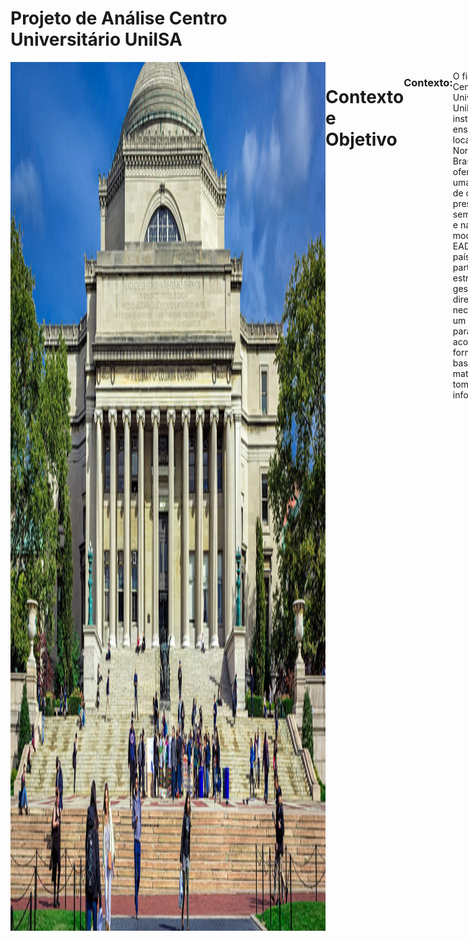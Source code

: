 # Projeto de Análise Centro Universitário UniISA
<div style="display: flex; justify-content: space-between;"> <br>
<img width="1000" alt="netflix" src="https://github.com/MarcosMeloJr/SQL-Power-BI-UniISA/blob/main/Universidade.jpg">

# Contexto e Objetivo
### Contexto:
O fictício Centro Universitário UniISA é uma instituição de ensino localizada no Nordeste do Brasil, oferecendo uma variedade de cursos presenciais, semipresenciais e na modalidade EAD em todo o país. Como parte de sua estratégia de gestão, a diretoria necessita de um dashboard para acompanhar de forma eficaz a base de alunos matriculados e tomar decisões informadas.
### Objetivo:
Com base nesse cenário, será necessário desenvolver um dashboard que forneça as seguintes informações consideradas essenciais.
<br />


# Requisitos:
### Quantidade de Alunos por Curso, Campus e Modalidade:
- Visualização clara da distribuição de alunos por curso, destacando os mais populares.
- Identificação da quantidade de alunos matriculados em cada campus.
- Análise da distribuição dos alunos entre as modalidades de ensino oferecidas.

### Curso com Maior e Menor Número de Alunos:
- Destaque o curso com o maior número de alunos matriculados, juntamente com a quantidade correspondente.
- Identificação do curso com o menor número de alunos.

### Top 3 Campi com Mais Alunos:
- Visualização dos três campi com o maior número de alunos.
- Desenvolva um Tooltip que demonstre a distribuição de alunos nesses campi.

<br />  

# Desafio: 
Para este desafio será necessário:
- Criar tabelas no SQL Server e inserir informações que ajudarão a responder os requisitos levantados;
- Fazer a extração das tabelas para uma ferramenta de visualização;
- Criar um dashboard que responda os requisitos e ajude a diretoria tomar decisões mais efetivas.

<br />

# Consulta de Criação

As consultas podem ser visualizadas neste repositório:
- [Clique aqui para visualizar](https://github.com/MarcosMeloJr/SQL-Power-BI-UniISA/blob/main/Script%20de%20cria%C3%A7%C3%A3o%20e%20popula%C3%A7%C3%A3o.sql)

- <img width="1000" src="https://github.com/MarcosMeloJr/SQL-Power-BI-UniISA/blob/main/Query.png">

<br />

# Consulta de Testes

 Foram desenvolvidos códigos que ajudarão a validar os requisitos ainda no ambiente do SQL Server. Elas podem ser visualizadas aqui:
- [Clique aqui para visualizar](https://github.com/MarcosMeloJr/SQL-Power-BI-UniISA/blob/main/Consultas%20Testes%20de%20SQL.sql)


<br />



# ETL (Extração, Transformação e Carregamento)
Feitas as tabelas e testadas as consultas, foi necessário fazer a extração para o Power BI e fazer a modelagem das mesmas.

 <img width="1000" alt="ETL" src="https://github.com/MarcosMeloJr/SQL-Power-BI-UniISA/blob/main/Extra%C3%A7%C3%A3o.png">
 
<br />
  
 # Prototipação
 Utilizando o Figma foi elaborado um protótipo do dashboard, usando as cores principais da UniISA, decidindo como poderia ser o design e como as informações ficariam dispostas.
 - <img width="1000" alt="ETL" src="https://github.com/MarcosMeloJr/SQL-Power-BI-UniISA/blob/main/UniISA%20Prototipa%C3%A7%C3%A3o.png">
  
# Dashboard 
- [Clique aqui para visualizar o dashboard de maneira interativa](https://app.powerbi.com/view?r=eyJrIjoiOWRjOGEyYmEtZjU2Yy00MDI3LWExNmUtNjdlZmI5NTE1NDE0IiwidCI6ImI2ZTUxYmY3LTlmNjItNDM0Ny1hYTk1LTlhYzljMjI2OTFlOCJ9)

<br />
 
![DASHBOARD](https://github.com/MarcosMeloJr/SQL-Power-BI-UniISA/blob/main/Apresenta%C3%A7%C3%A3o.png)
![DASHBOARD](https://github.com/MarcosMeloJr/SQL-Power-BI-UniISA/blob/main/Dashboard.png)



<br />


# Descobertas e Insights
<img width="1000" src="https://github.com/MarcosMeloJr/SQL-Power-BI-UniISA/blob/main/Insights.jpg">

- Mais de 50% dos alunos estudam na modalidade EAD;
- Os cursos Big Data e Jornalismo ocupam o primeiro lugar com 31 alunos matriculados, ambos na modalidade EAD;
- O campus de Curitiba conta com a menor quantidade de alunos sendo que 2/3 dos seus cursos são presencias.
  <br />

  Aqui podemos ver uma clara preferência por cursos a distância. Uma tendência que ganhou força no período pós pandemia. Essa realidade mostra-se vantajosa para a universidade por possibiliatr um alcance maior de público assim como reduzir os custos operacionais. Por outro lado esse quadro traz desafios como elaborar maneiras mais efetivas para manter os alunos engajados, tornar mais robusto e eficiente o suporte técnivo e capacitar o o corpo docente para essa inovadora modalidade de ensino. 
 
 

 # Recomendações
- Apesar das dificuldades citadas anteriormente, o Centro Universitário poderia procurar investir em novas ofertas de cursos à distância;
- Flexibilizar, na medida do possível, alguns cursos que possuem uma natureza mais teórica, para a modalidade semipresencial;
- Propõe-se aumentar a quantidade de cursos oferecidos na modalidade EAD em cada campus, de modo que esses cursos representem pelo menos 50% do total de cursos oferecidos no respectivo campus;
- Considerar a possibilidade de flexibilização na aplicação de provas e apresentação de trabalhos e seminários. Por exemplo, utilizar vídeo conferências e plataformas de avaliação seguras que ofereçam recursos de monitoramento.
 
<br />

# BÔNUS - Dica de Ferramenta - Tooltip
- As dicas de ferramentas no Power BI permitem análises dentro de outras análises, conforme mostrado no vídeo abaixo:
 



https://github.com/MarcosMeloJr/SQL-Power-BI-UniISA/blob/main/Tooltip.mp4
